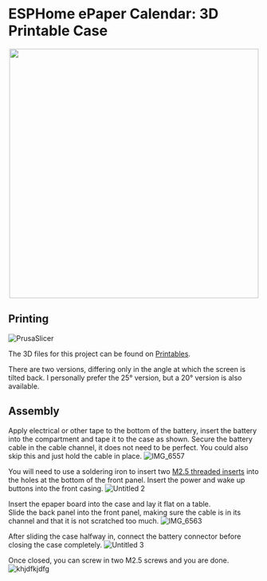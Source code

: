 # ESPHome ePaper Calendar: 3D Printable Case
<p align="center">
  <img height="500px" src="https://github.com/paviro/ESPHome-Calendar/assets/992826/c0be1019-d775-40d1-a021-bb1cca7c0049">
</p>

## Printing
![PrusaSlicer](https://github.com/paviro/ESPHome-ePaper-Calendar/assets/992826/2db0a390-76e4-449d-b39c-109a66783895)


The 3D files for this project can be found on [Printables](https://www.printables.com/model/806222-epaper-calendar).  

There are two versions, differing only in the angle at which the screen is tilted back. I personally prefer the 25° version, but a 20° version is also available.


## Assembly

Apply electrical or other tape to the bottom of the battery, insert the battery into the compartment and tape it to the case as shown. Secure the battery cable in the cable channel, it does not need to be perfect. You could also skip this and just hold the cable in place.
![IMG_6557](https://github.com/paviro/ESPHome-ePaper-Calendar/assets/992826/62433103-38f8-46d7-a830-b0de4cabae7c)

You will need to use a soldering iron to insert two [M2.5 threaded inserts](https://www.amazon.com/M2-M2-5-M3-M4-M5/dp/B0C2HGNYLX) into the holes at the bottom of the front panel. Insert the power and wake up buttons into the front casing.
![Untitled 2](https://github.com/paviro/ESPHome-ePaper-Calendar/assets/992826/e22b9c48-85c2-4f09-b060-c380150fd2fa)


Insert the epaper board into the case and lay it flat on a table.  
Slide the back panel into the front panel, making sure the cable is in its channel and that it is not scratched too much.
![IMG_6563](https://github.com/paviro/ESPHome-ePaper-Calendar/assets/992826/39f64882-da5c-4bf7-baab-3a9f0b589ea7)


After sliding the case halfway in, connect the battery connector before closing the case completely.
![Untitled 3](https://github.com/paviro/ESPHome-ePaper-Calendar/assets/992826/e6642e87-1966-4461-a7bb-dc5cf5f021ac)

Once closed, you can screw in two M2.5 screws and you are done.
![khjdfkjdfg](https://github.com/paviro/ESPHome-ePaper-Calendar/assets/992826/f9aa01cc-e26b-4f77-aa72-d7f1ca45e9e0)
